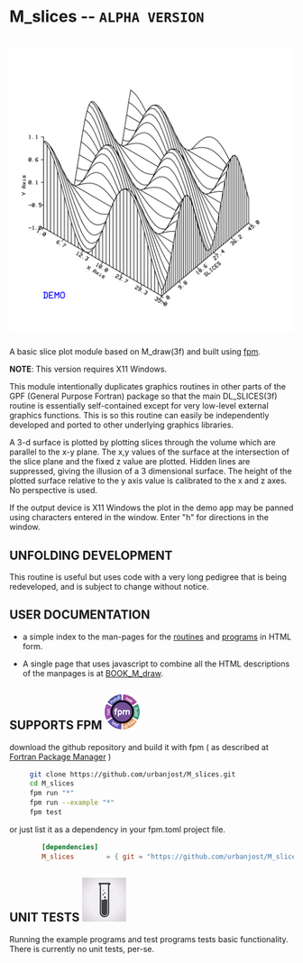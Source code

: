 # M_slices -- `ALPHA VERSION`
# ![M_slices](docs/images/_30x40.svg)

A basic slice plot module based on M_draw(3f) and built using
[fpm](https://github.com/fortran-lang/fpm).

**NOTE**: This version requires X11 Windows.

This module intentionally duplicates graphics routines in other parts of
the GPF (General Purpose Fortran) package so that the main DL_SLICES(3f)
routine is essentially self-contained except for very low-level external
graphics functions. This is so this routine can easily be independently
developed and ported to other underlying graphics libraries.

A 3-d surface is plotted by plotting slices through the volume which
are parallel to the x-y plane. The x,y values of the surface at the
intersection of the slice plane and the fixed z value are plotted. Hidden
lines are suppressed, giving the illusion of a 3 dimensional surface.
The height of the plotted surface relative to the y axis value is
calibrated to the x and z axes. No perspective is used.

If the output device is X11 Windows the plot in the demo app may be
panned using characters entered in the window. Enter "h" for directions
in the window.

## UNFOLDING DEVELOPMENT
This routine is useful but uses code with a very long pedigree that
is being redeveloped, and is subject to change without notice.

## USER DOCUMENTATION
   - a simple index to the man-pages for the
   [routines](https://urbanjost.github.io/M_slices/man3.html) 
   and [programs](https://urbanjost.github.io/M_slices/man1.html) 
   in HTML form.

   - A single page that uses javascript to combine all the HTML
   descriptions of the manpages is at 
   [BOOK_M_draw](https://urbanjost.github.io/M_slices/BOOK_M_slices.html).

## SUPPORTS FPM ![-](docs/images/fpm_logo.gif)

   download the github repository and build it with
   fpm ( as described at [Fortran Package Manager](https://github.com/fortran-lang/fpm) )

   ```bash
        git clone https://github.com/urbanjost/M_slices.git
        cd M_slices
        fpm run "*"
        fpm run --example "*"
        fpm test
   ```
   or just list it as a dependency in your fpm.toml project file.

```toml
        [dependencies]
        M_slices        = { git = "https://github.com/urbanjost/M_slices.git" }
```
## UNIT TESTS ![-](docs/images/testtube.gif)
   Running the example programs and test programs tests basic
   functionality. There is currently no unit tests, per-se.

